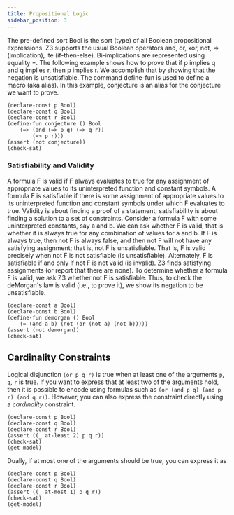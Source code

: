```yaml
---
title: Propositional Logic 
sidebar_position: 3
---
```


The pre-defined sort Bool is the sort (type) of all Boolean propositional expressions. Z3 supports the usual Boolean operators and, or, xor, not, => (implication), ite (if-then-else). Bi-implications are represented using equality =. The following example shows how to prove that if p implies q and q implies r, then p implies r. We accomplish that by showing that the negation is unsatisfiable. The command define-fun is used to define a macro (aka alias). In this example, conjecture is an alias for the conjecture we want to prove.

```z3
(declare-const p Bool)
(declare-const q Bool)
(declare-const r Bool)
(define-fun conjecture () Bool
	(=> (and (=> p q) (=> q r))
		(=> p r)))
(assert (not conjecture))
(check-sat)
``` 

### Satisfiability and Validity

A formula F is valid if F always evaluates to true for any assignment of appropriate values to its uninterpreted function and constant symbols. A formula F is satisfiable if there is some assignment of appropriate values to its uninterpreted function and constant symbols under which F evaluates to true. Validity is about finding a proof of a statement; satisfiability is about finding a solution to a set of constraints. Consider a formula F with some uninterpreted constants, say a and b. We can ask whether F is valid, that is whether it is always true for any combination of values for a and b. If F is always true, then not F is always false, and then not F will not have any satisfying assignment; that is, not F is unsatisfiable. That is, F is valid precisely when not F is not satisfiable (is unsatisfiable). Alternately, F is satisfiable if and only if not F is not valid (is invalid). Z3 finds satisfying assignments (or report that there are none). To determine whether a formula F is valid, we ask Z3 whether not F is satisfiable. Thus, to check the deMorgan's law is valid (i.e., to prove it), we show its negation to be unsatisfiable.

```z3
(declare-const a Bool)
(declare-const b Bool)
(define-fun demorgan () Bool
    (= (and a b) (not (or (not a) (not b)))))
(assert (not demorgan))
(check-sat)
```

## Cardinality Constraints

Logical disjunction `(or p q r)` is true when at least one of the arguments `p`, `q`, `r` is true. If you want to express that at least two of the arguments hold, then
it is possible to encode using formulas such as `(or (and p q) (and p r) (and q r))`. However, you can also express the constraint directly using a _cardinality_ constraint.

```z3
(declare-const p Bool)
(declare-const q Bool)
(declare-const r Bool)
(assert ((_ at-least 2) p q r))
(check-sat)
(get-model)
```

Dually, if at most one of the arguments should be true, you can express it as
```z3
(declare-const p Bool)
(declare-const q Bool)
(declare-const r Bool)
(assert ((_ at-most 1) p q r))
(check-sat)
(get-model)
```
